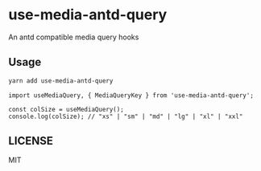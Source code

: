 # use-media-antd-query

An antd compatible media query hooks

## Usage

```sh
yarn add use-media-antd-query
```

```tsx
import useMediaQuery, { MediaQueryKey } from 'use-media-antd-query';

const colSize = useMediaQuery();
console.log(colSize); // "xs" | "sm" | "md" | "lg" | "xl" | "xxl"
```

## LICENSE

MIT
